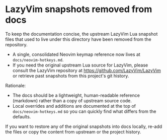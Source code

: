 # LazyVim snapshots removed from docs

To keep the documentation concise, the upstream LazyVim Lua snapshot files that used to live under this directory have been removed from the repository.

- A single, consolidated Neovim keymap reference now lives at `docs/neovim-hotkeys.md`.
- If you need the original upstream Lua source for LazyVim, please consult the LazyVim repository at https://github.com/LazyVim/LazyVim or retrieve past snapshots from this project's git history.

Rationale:
- The docs should be a lightweight, human-readable reference (markdown) rather than a copy of upstream source code.
- Local overrides and additions are documented at the top of `docs/neovim-hotkeys.md` so you can quickly find what differs from the defaults.

If you want to restore any of the original snapshots into docs locally, re-add the files or copy the content from upstream or the project history.